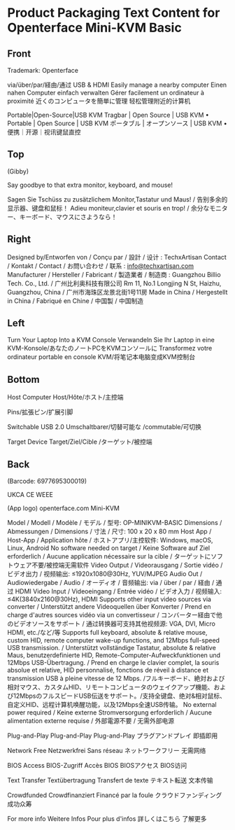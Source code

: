 # Product Packaging Text Content for Openterface Mini-KVM Basic

## Front

Trademark: Openterface

via/über/par/経由/通过
USB & HDMI
Easily manage a nearby computer
Einen nahen Computer einfach verwalten
Gérer facilement un ordinateur à proximité
近くのコンピュータを簡単に管理
轻松管理附近的计算机

Portable|Open-Source|USB KVM
Tragbar | Open Source | USB KVM  •  Portable | Open Source | USB KVM
ポータブル | オープンソース | USB KVM  •  便携｜开源｜视讯键鼠直控

## Top

(Gibby)

Say goodbye to
that extra monitor, keyboard, and mouse!

Sagen Sie Tschüss zu zusätzlichem Monitor,Tastatur und Maus! / 告别多余的显示器、键盘和鼠标！
Adieu moniteur,clavier et souris en trop! /  余分なモニター、キーボード、マウスにさようなら！


## Right

Designed by/Entworfen von / Conçu par / 設計 / 设计 : TechxArtisan
Contact / Kontakt / Contact / お問い合わせ / 联系 : info@techxartisan.com
Manufacturer / Hersteller / Fabricant / 製造業者 / 制造商 :
Guangzhou Billio Tech. Co., Ltd. / 广州比利奥科技有限公司
Rm 11, No.1 Longjing N St, Haizhu, Guangzhou, China / 广州市海珠区龙景北街1号11房
Made in China / Hergestellt in China / Fabriqué en Chine / 中国製 / 中国制造

## Left

Turn Your Laptop Into a KVM Console
Verwandeln Sie Ihr Laptop in eine KVM-Konsole/あなたのノートPCをKVMコンソールに
Transformez votre ordinateur portable en console KVM/将笔记本电脑变成KVM控制台

## Bottom
Host Computer
Host/Hôte/ホスト/主控端

Pins/拡張ピン/扩展引脚

Switchable USB 2.0 
Umschaltbarer/切替可能な
/commutable/可切换

Target Device
Target/Ziel/Cible
/ターゲット/被控端

## Back

(Barcode: 6977695300019)

UKCA
CE
WEEE

(App logo)
openterface.com
Mini-KVM

Model / Modell / Modèle / モデル / 型号: OP-MINIKVM-BASIC
Dimensions / Abmessungen / Dimensions / 寸法 / 尺寸: 100 x 20 x 80 mm
Host App / Host-App / Application hôte / ホストアプリ/主控软件: Windows, macOS, Linux, Android
No software needed on target / Keine Software auf Ziel erforderlich /
Aucune application nécessaire sur la cible / ターゲットにソフトウェア不要/被控端无需软件
Video Output / Videorausgang / Sortie vidéo / ビデオ出力 / 视频输出: ≤1920x1080@30Hz, YUV/MJPEG
Audio Out / Audiowiedergabe / Audio / オーディオ / 音频输出: via / über / par / 経由 / 通过 HDMI
Video Input / Videoeingang / Entrée vidéo / ビデオ入力 / 视频输入: ≤4K(3840x2160@30Hz), HDMI
Supports other input video sources via converter / Unterstützt andere Videoquellen über Konverter / Prend en charge d'autres sources vidéo via un convertisseur / コンバーター経由で他のビデオソースをサポート / 
通过转换器可支持其他视频源: VGA, DVI, Micro HDMI, etc./など/等
Supports full keyboard, absolute & relative mouse, custom HID, remote computer wake-up functions, and 12Mbps full-speed USB transmission. / Unterstützt vollständige Tastatur, absolute & relative Maus, benutzerdefinierte HID, Remote-Computer-Aufweckfunktionen und 12Mbps USB-Übertragung. / Prend en charge le clavier complet, la souris absolue et relative, HID personnalisé, fonctions de réveil à distance et transmission USB à pleine vitesse de 12 Mbps. /フルキーボード、絶対および相対マウス、カスタムHID、リモートコンピュータのウェイクアップ機能、および12MbpsのフルスピードUSB伝送をサポート。/支持全键盘、绝对&相对鼠标、自定义HID、远程计算机唤醒功能，以及12Mbps全速USB传输。
No external power required / Keine externe Stromversorgung erforderlich /
Aucune alimentation externe requise / 外部電源不要 / 无需外部电源

Plug-and-Play
Plug-and-Play
Plug-and-Play
プラグアンドプレイ
即插即用

Network Free
Netzwerkfrei
Sans réseau
ネットワークフリー
无需网络

BIOS Access
BIOS-Zugriff
Accès BIOS
BIOSアクセス
BIOS访问

Text Transfer
Textübertragung
Transfert de texte
テキスト転送
文本传输

Crowdfunded
Crowdfinanziert
Financé par la foule
クラウドファンディング
成功众筹

For more info
Weitere Infos
Pour plus d'infos
詳しくはこちら
了解更多